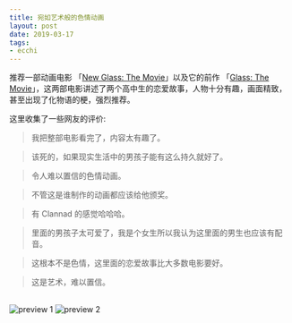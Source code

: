 ```yaml
---
title: 宛如艺术般的色情动画
layout: post
date: 2019-03-17
tags: 
- ecchi
---
```


推荐一部动画电影 「[New Glass: The Movie](https://hanime.tv/hentai-videos/new-glass-the-movie)」以及它的前作 「[Glass: The Movie](https://hanime.tv/hentai-videos/glass-the-movie)」，这两部电影讲述了两个高中生的恋爱故事，人物十分有趣，画面精致，甚至出现了化物语的梗，强烈推荐。

这里收集了一些网友的评价:

> 我把整部电影看完了，内容太有趣了。

> 该死的，如果现实生活中的男孩子能有这么持久就好了。

> 令人难以置信的色情动画。

> 不管这是谁制作的动画都应该给他颁奖。

> 有 Clannad 的感觉哈哈哈。

> 里面的男孩子太可爱了，我是个女生所以我认为这里面的男生也应该有配音。

> 这根本不是色情，这里面的恋爱故事比大多数电影要好。

> 这是艺术，难以置信。

<br>

<img src="https://ws2.sinaimg.cn/large/006tKfTcgy1g166rf69wyj31i50u0x1e.jpg" alt="preview 1">

<img src="https://ws1.sinaimg.cn/large/006tKfTcgy1g166omrth9j31hq0u0kcc.jpg" alt="preview 2">
